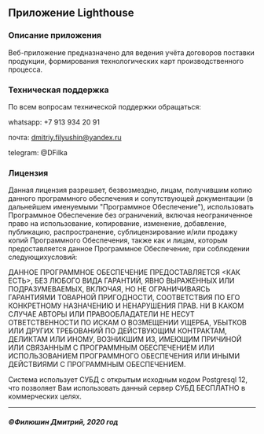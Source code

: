 ## Приложение Lighthouse

### Описание приложения

Веб-приложение предназначено для ведения учёта договоров поставки продукции, формирования технологических карт производственного процесса.


### Техническая поддержка

По всем вопросам технической поддержки обращаться:

whatsapp: +7 913 934 20 91

почта: dmitriy.filyushin@yandex.ru

telegram: @DFilka


### Лицензия

Данная лицензия разрешает, безвозмездно, лицам, получившим копию данного программного обеспечения и  сопутствующей документации (в дальнейшем 
именуемыми "Программное Обеспечение"), использовать Программное  Обеспечение без 
ограничений, включая неограниченное право на использование, копирование, изменение,  добавление, публикацию, 
распространение,  сублицензирование и/или продажу копий Программного Обеспечения, также как и лицам, которым предоставляется данное Программное 
Обеспечение, при соблюдении следующихусловий:

ДАННОЕ ПРОГРАММНОЕ ОБЕСПЕЧЕНИЕ ПРЕДОСТАВЛЯЕТСЯ <КАК ЕСТЬ>, БЕЗ  ЛЮБОГО ВИДА ГАРАНТИЙ, ЯВНО  ВЫРАЖЕННЫХ ИЛИ ПОДРАЗУМЕВАЕМЫХ, 
ВКЛЮЧАЯ, НО НЕ  ОГРАНИЧИВАЯСЬ ГАРАНТИЯМИ ТОВАРНОЙ ПРИГОДНОСТИ, СООТВЕТСТВИЯ ПО ЕГО КОНКРЕТНОМУ НАЗНАЧЕНИЮ И  НЕНАРУШЕНИЯ 
ПРАВ. НИ В КАКОМ СЛУЧАЕ АВТОРЫ ИЛИ ПРАВООБЛАДАТЕЛИ НЕ НЕСУТ ОТВЕТСТВЕННОСТИ ПО ИСКАМ О ВОЗМЕЩЕНИИ УЩЕРБА, УБЫТКОВ ИЛИ 
ДРУГИХ ТРЕБОВАНИЙ ПО ДЕЙСТВУЮЩИМ КОНТРАКТАМ, ДЕЛИКТАМ ИЛИ ИНОМУ, ВОЗНИКШИМ ИЗ, ИМЕЮЩИМ ПРИЧИНОЙ ИЛИ СВЯЗАННЫМ С 
ПРОГРАММНЫМ ОБЕСПЕЧЕНИЕМ ИЛИ ИСПОЛЬЗОВАНИЕМ ПРОГРАММНОГО ОБЕСПЕЧЕНИЯ ИЛИ ИНЫМИ ДЕЙСТВИЯМИ С ПРОГРАММНЫМ 
ОБЕСПЕЧЕНИЕМ.

Система использует СУБД с открытым исходным кодом Postgresql 12, что позволяет 
Вам использовать данный сервер СУБД  БЕСПЛАТНО в коммерческих целях.




----

##### ©Филюшин Дмитрий, 2020 год